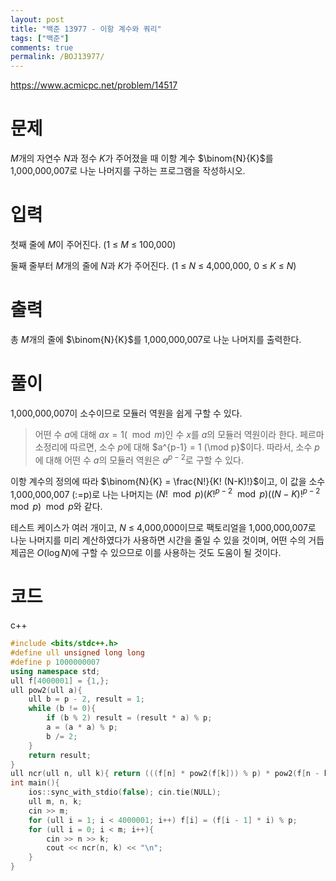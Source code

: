 ```yaml
---
layout: post
title: "백준 13977 - 이항 계수와 쿼리"
tags: ["백준"]
comments: true
permalink: /BOJ13977/
--- 
```


<https://www.acmicpc.net/problem/14517>

# 문제

$M$개의 자연수 $N$과 정수 $K$가 주어졌을 때 이항 계수 $\binom{N}{K}$를 1,000,000,007로 나눈 나머지를 구하는 프로그램을 작성하시오.

# 입력

첫째 줄에 $M$이 주어진다. (1 ≤ $M$ ≤ 100,000)

둘째 줄부터 $M$개의 줄에 $N$과 $K$가 주어진다. (1 ≤ $N$ ≤ 4,000,000, 0 ≤ $K$ ≤ $N$)

# 출력

총 $M$개의 줄에 $\binom{N}{K}$를 1,000,000,007로 나눈 나머지를 출력한다.

# 풀이

1,000,000,007이 소수이므로 모듈러 역원을 쉽게 구할 수 있다.

> 어떤 수 $a$에 대해 $ax = 1 (\mod m)$인 수 $x$를 $a$의 모듈러 역원이라 한다.
> 페르마 소정리에 따르면, 소수 $p$에 대해 $a^{p-1} = 1 (\mod p}$이다. 따라서, 소수 $p$에 대해 어떤 수 $a$의 모듈러 역원은 $a^{p-2}$로 구할 수 있다.

이항 계수의 정의에 따라 $\binom{N}{K} = \frac{N!}{K! (N-K)!}$이고, 이 값을 소수 1,000,000,007 (:=p)로 나는 나머지는 $(N!\mod{p})({K!}^{p-2}\mod{p})({(N-K)!}^{p-2}\mod{p})\mod{p}$와 같다.

테스트 케이스가 여러 개이고, $N$ ≤ 4,000,000이므로 팩토리얼을 1,000,000,007로 나눈 나머지를 미리 계산하였다가 사용하면 시간을 줄일 수 있을 것이며, 어떤 수의 거듭제곱은 $O(\log N)$에 구할 수 있으므로 이를 사용하는 것도 도움이 될 것이다.

# 코드

c++
```cpp
#include <bits/stdc++.h>
#define ull unsigned long long
#define p 1000000007
using namespace std;
ull f[4000001] = {1,};
ull pow2(ull a){
    ull b = p - 2, result = 1;
    while (b != 0){
        if (b % 2) result = (result * a) % p;
        a = (a * a) % p;
        b /= 2;
    }
    return result;
}
ull ncr(ull n, ull k){ return (((f[n] * pow2(f[k])) % p) * pow2(f[n - k])) % p; }
int main(){
    ios::sync_with_stdio(false); cin.tie(NULL);
    ull m, n, k;
    cin >> m;
    for (ull i = 1; i < 4000001; i++) f[i] = (f[i - 1] * i) % p;
    for (ull i = 0; i < m; i++){
        cin >> n >> k;
        cout << ncr(n, k) << "\n";
    }
}
```
